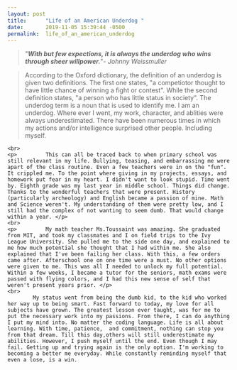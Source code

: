 ```yaml
---
layout: post
title:      "Life of an American Underdog "
date:       2019-11-05 15:39:44 -0500
permalink:  life_of_an_american_underdog
---
```






>"***With but few expections, it is always the underdog who wins through sheer willpower.***"- *Johnny Weissmuller*

>    <p>      According to the Oxford dictionary, the definition of an underdog is given two definitions. The first one states, "a competiotor thought to have little chance of winning a fight or contest". While the second definition states, "a person who has little status in society". The underdog term is a noun that is used to identify me. I am an underdog. Where ever I went, my work, character, and ablities were always underestimated. There have been numerous times in which my actions and/or intelligence surprised other people. Including myself.</p>
	<br>
	<p>			This can all be traced back to when primary school was still relevant in my life. Bullying, teasing, and embarrassing me were apart of the class routine. Even a few teachers were in on the "fun". It crippled me. To the point where giving in my projects, essays, and homework put fear in my heart. I didn't want to look stupid. Time went by. Eighth grade was my last year in middle school. Things did change. Thanks to the wonderful teachers that were present. History (particularly archeology) and English became a passion of mine. Math and Science weren't. My understanding of them were pretty low, and I still had the complex of not wanting to seem dumb. That would change within a year. </p>
	<br>
	<p>			My math teacher Ms.Toussaint was amazing. She graduated from MIT, and took my classmates and I on field trips to the Ivy League University. She pulled me to the side one day, and explained to me how much potential she thought that I had within me. She also explained that I've been failing her class. With this, a few orders came after. Afterschool one on one time were a must. No other options were given to me. This was all I needed to unlock my full potential. Within a few weeks, I became a tutor for the seniors, math exams were passed with flying colors, and I had this new sense of self that weren't present years prior. </p>
	<br>
			My status went from being the dumb kid, to the kid who worked her way up to being smart. Fast forward to today, my love for all subjects have grown. The greatest lesson ever taught, was for me to put the necessary work into my passions. From there, I can do anything I put my mind into. No matter the coding language. Life is all about learning. With time, patience,  and commitment, nothing can stop you from that dream. Till this day,others will still underestimate my abilities. However, I push myself until the end. Even though I may fail. Getting up and trying again is the only option. I'm working to becoming a better me everyday. While constantly reminding myself that even a lose, is a win.


```

